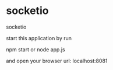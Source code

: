 # socketio
socketio 

start this application by run

npm start
or
node app.js 

and open your browser 
url: localhost:8081

